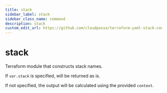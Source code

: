 ```yaml
---
title: stack
sidebar_label: stack
sidebar_class_name: command
description: stack
custom_edit_url: https://github.com/cloudposse/terraform-yaml-stack-config/blob/main/modules/stack/README.md
---
```


# stack

Terraform module that constructs stack names.

If `var.stack` is specified, will be returned as is. 

If not specified, the output will be calculated using the provided `context`.


